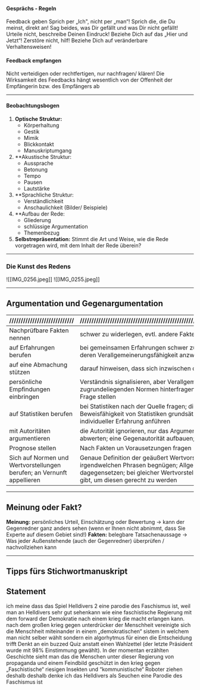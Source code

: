 #### Gesprächs - Regeln 
Feedback geben Sprich per „Ich", nicht per „man“! Sprich die, die Du meinst, direkt an! 
Sag beides, was Dir gefällt und was Dir nicht gefällt! 
Urteile nicht, beschreibe Deinen Eindruck! Beziehe Dich auf das „Hier und Jetzt“! 
Zerstöre nicht, hilf! 
Beziehe Dich auf veränderbare Verhaltensweisen! 

#### Feedback empfangen 
Nicht verteidigen oder rechtfertigen, nur nachfragen/ klären! 
Die Wirksamkeit des Feedbacks hängt wesentlich von der Offenheit der Empfängerin bzw. des Empfängers ab
****
#### Beobachtungsbogen 
1. **Optische Struktur:**
	- Körperhaltung 
	- Gestik 
	- Mimik 
	- Blickkontakt 
	- Manuskriptumgang 
2. **Akustische Struktur:
	- Aussprache 
	- Betonung 
	- Tempo 
	- Pausen 
	- Lautstärke 
3. **Sprachliche Struktur:
	- Verständlichkeit 
	- Anschaulichkeit (Bilder/ Beispiele) 
4. **Aufbau der Rede: 
	- Gliederung 
	- schlüssige Argumentation 
	- Themenbezug 
5. **Selbstrepräsentation:**
	Stimmt die Art und Weise, wie die Rede vorgetragen wird, mit dem Inhalt der Rede überein?
***
### Die Kunst des Redens
![[IMG_0256.jpeg]]
![[IMG_0255.jpeg]]
***
## Argumentation und Gegenargumentation

| ////////////////////////////                                           | /////////////////////////////////////////////////////////////////////////////////////////////////////////                                                                                                                                                                     |
| ---------------------------------------------------------------------- | ----------------------------------------------------------------------------------------------------------------------------------------------------------------------------------------------------------------------------------------------------------------------------- |
| Nachprüfbare Fakten nennen                                             | schwer zu widerlegen, evtl. andere Fakten dagegen halten                                                                                                                                                                                                                      |
| auf Erfahrungen berufen                                                | bei gemeinsamen Erfahrungen schwer zu widerlegen, bei individuellen Erfahrungen deren Verallgemeinerungsfähigkeit anzweifeln                                                                                                                                                  |
| auf eine Abmachung stützen                                             | darauf hinweisen, dass sich inzwischen die Voraussetzungen geändert haben                                                                                                                                                                                                     |
| persönliche Empfindungen einbringen                                    | Verständnis signalisieren, aber Verallgemeinerungsfähigkeit anzweifeln; die zugrundeliegenden Normen hinterfragen; evtl. die Angemessenheit dieser Gefühle in Frage stellen                                                                                                   |
| auf Statistiken berufen                                                | bei Statistiken nach der Quelle fragen; die dahinterstehenden Interessen anzweifeln; Beweisfähigkeit von Statistiken grundsätzlich in Frage stellen; Gegenbeispiele aus individueller Erfahrung anführen                                                                      |
| mit Autoritäten argumentieren                                          | die Autorität ignorieren, nur das Argument als solches angreifen; die Autorität abwerten; eine Gegenautorität aufbauen; den Kontext der zitierten Äußerung erfragen.                                                                                                          |
| Prognose stellen                                                       | Nach Fakten un Vorausetzungen fragen                                                                                                                                                                                                                                          |
| Sich auf Normen und Wertvorstellungen berufen; an Vernunft appellieren | Genaue Definition der geäußert Wertvorstellungen erfragen, d.h. Sich nicht mit irgendwelchen Phrasen begnügen; Allgemeingültigkeit anzweifeln; andere Werte dagegensetzen; bei gleicher Wertvorstellung aufzeigen, dass es auch andere Wege gibt, um diesen gerecht zu werden |
***
## Meinung oder Fakt?

**Meinung:** persönliches Urteil, Einschätzung oder Bewertung
	-> kann der Gegenredner ganz anders sehen (wenn er Ihnen nicht abnimmt, dass Sie Experte auf diesem Gebiet sind!) 
**Fakten:** belegbare Tatsachenaussage
	-> Was jeder Außenstehende (auch der Gegenredner) überprüfen / nachvollziehen kann 
	
***

## Tipps fürs Stichwortmanuskript 




## Statement 

ich meine dass das Spiel Helldivers 2 eine parodie des Faschismus ist, weil man an Helldivers sehr gut sehenkann wie eine faschistische Regierung mit dem forward der Demokratie nach einem krieg die macht erlangen kann. nach dem großen krieg gegen unterdrücker der Menschheit vereinigte sich die Menschheit miteinander in einem „demokratischen“ sistem in welchem man nicht selber wählt sondern ein algorhytmus für einen die Entscheidung trifft Denkt an ein buzzed Quiz anstatt einen Wahlzettel (der letzte Präsident wurde mit 98% Einstimmung gewählt). In der momentan erzählten Geschichte sieht man das die Menschen unter dieser Regierung von propaganda und einem Feindbild geschützt in den krieg gegen „Faschistische“ riesigen Insekten und “kommunistische“ Roboter ziehen deshalb deshalb denke ich das Helldivers als Seuchen eine Parodie des Faschismus ist